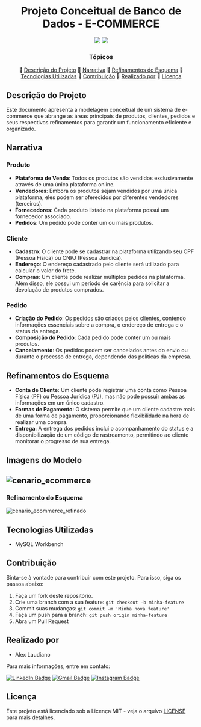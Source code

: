 <h1 align="center">Projeto Conceitual de Banco de Dados - E-COMMERCE</h1>

<p align="center">
    <img src="http://img.shields.io/static/v1?label=STATUS&message=EM%20DESENVOLVIMENTO&color=yellow&style=for-the-badge"/>
    <img src="http://img.shields.io/static/v1?label=License&message=MIT&color=green&style=for-the-badge"/>
</p>

<div align="center">

### Tópicos

:small_blue_diamond: [Descrição do Projeto](#descrição-do-projeto)
:small_blue_diamond: [Narrativa](#narrativa)
:small_blue_diamond: [Refinamentos do Esquema](#refinamentos-do-esquema)
:small_blue_diamond: [Tecnologias Utilizadas](#tecnologias-utilizadas)
:small_blue_diamond: [Contribuição](#contribuição)
:small_blue_diamond: [Realizado por](#realizado-por)
:small_blue_diamond: [Licença](#licença)

</div>

## Descrição do Projeto
Este documento apresenta a modelagem conceitual de um sistema de e-commerce que abrange as áreas principais de produtos, clientes, pedidos e seus respectivos refinamentos para garantir um funcionamento eficiente e organizado.

## Narrativa

### Produto
* **Plataforma de Venda**: Todos os produtos são vendidos exclusivamente através de uma única plataforma online.
* **Vendedores**: Embora os produtos sejam vendidos por uma única plataforma, eles podem ser oferecidos por diferentes vendedores (terceiros).
* **Fornecedores**: Cada produto listado na plataforma possui um fornecedor associado.
* **Pedidos**: Um pedido pode conter um ou mais produtos.

### Cliente
* **Cadastro**: O cliente pode se cadastrar na plataforma utilizando seu CPF (Pessoa Física) ou CNPJ (Pessoa Jurídica).
* **Endereço**: O endereço cadastrado pelo cliente será utilizado para calcular o valor do frete.
* **Compras**: Um cliente pode realizar múltiplos pedidos na plataforma. Além disso, ele possui um período de carência para solicitar a devolução de produtos comprados.

### Pedido
* **Criação do Pedido**: Os pedidos são criados pelos clientes, contendo informações essenciais sobre a compra, o endereço de entrega e o status da entrega.
* **Composição do Pedido**: Cada pedido pode conter um ou mais produtos.
* **Cancelamento**: Os pedidos podem ser cancelados antes do envio ou durante o processo de entrega, dependendo das políticas da empresa.

## Refinamentos do Esquema
* **Conta de Cliente**: Um cliente pode registrar uma conta como Pessoa Física (PF) ou Pessoa Jurídica (PJ), mas não pode possuir ambas as informações em um único cadastro.
* **Formas de Pagamento**: O sistema permite que um cliente cadastre mais de uma forma de pagamento, proporcionando flexibilidade na hora de realizar uma compra.
* **Entrega**: A entrega dos pedidos inclui o acompanhamento do status e a disponibilização de um código de rastreamento, permitindo ao cliente monitorar o progresso de sua entrega.

## Imagens do Modelo 

![cenario_ecommerce](https://github.com/user-attachments/assets/acd72be7-5059-4a34-89b1-52d029175fe0)
---
### Refinamento do Esquema

![cenario_ecommerce_refinado](https://github.com/user-attachments/assets/58caadce-0974-446d-a062-7813bf6e190c)


## Tecnologias Utilizadas

* MySQL Workbench

## Contribuição

Sinta-se à vontade para contribuir com este projeto. Para isso, siga os passos abaixo:

1. Faça um fork deste repositório.
2. Crie uma branch com a sua feature: `git checkout -b minha-feature`
3. Commit suas mudanças: `git commit -m 'Minha nova feature'`
4. Faça um push para a branch: `git push origin minha-feature`
5. Abra um Pull Request

## Realizado por

* Alex Laudiano

Para mais informações, entre em contato:

[![LinkedIn Badge](https://img.shields.io/badge/-LinkedIn-373737?style=flat&logo=linkedin&logoColor=white)](https://www.linkedin.com/in/laudiano/)
[![Gmail Badge](https://img.shields.io/badge/Gmail-373737?style=flat&logo=Gmail&logoColor=white)](mailto:laudiano@gmail.com)
[![Instagram Badge](https://img.shields.io/badge/-Instagram-373737?style=flat&logo=instagram&logoColor=white)](https://www.instagram.com/laudianoalex/?hl=pt-br)

## Licença

Este projeto está licenciado sob a Licença MIT - veja o arquivo [LICENSE](LICENSE) para mais detalhes.

